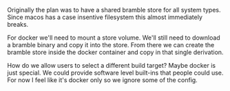 Originally the plan was to have a shared bramble store for all system types. Since macos has a case insentive filesystem this almost immediately breaks.

For docker we'll need to mount a store volume. We'll still need to download a bramble binary and copy it into the store. From there we can create the bramble store inside the docker container and copy in that single derivation.

How do we allow users to select a different build target? Maybe docker is just special. We could provide software level built-ins that people could use. For now I feel like it's docker only so we ignore some of the config.
